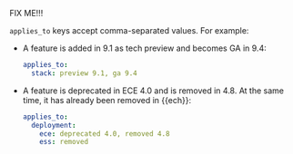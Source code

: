 FIX ME!!!


`applies_to` keys accept comma-separated values. For example:

* A feature is added in 9.1 as tech preview and becomes GA in 9.4: 

    ```yml
    applies_to:
      stack: preview 9.1, ga 9.4
    ```


* A feature is deprecated in ECE 4.0 and is removed in 4.8. At the same time, it has already been removed in {{ech}}:

    ```yml
    applies_to:
      deployment:
        ece: deprecated 4.0, removed 4.8
        ess: removed
    ```